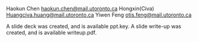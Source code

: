 Haokun Chen    haokun.chen@mail.utoronto.ca
Hongxin(Civa)   Huangciva.huang@mail.utoronto.ca
Yiwen Feng       otis.feng@mail.utoronto.ca

A slide deck was created, and is available ppt.key.
A slide write-up was created, and is available writeup.pdf.
